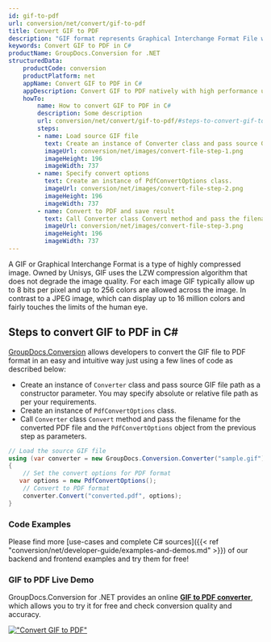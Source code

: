 ```yaml
---
id: gif-to-pdf
url: conversion/net/convert/gif-to-pdf
title: Convert GIF to PDF
description: "GIF format represents Graphical Interchange Format File with .gif extension. Learn how to convert GIF to PDF file programmatically in C# language using GroupDocs.Conversion for .NET library."
keywords: Convert GIF to PDF in C#
productName: GroupDocs.Conversion for .NET
structuredData:
    productCode: conversion
    productPlatform: net
    appName: Convert GIF to PDF in C#
    appDescription: Convert GIF to PDF natively with high performance using C# language and server side GroupDocs.Conversion for .NET APIs, without the use of any software like Microsoft or Open Office.
    howTo:
        name: How to convert GIF to PDF in C# 
        description: Some description
        url: conversion/net/convert/gif-to-pdf/#steps-to-convert-gif-to-pdf-in-c
        steps:
        - name: Load source GIF file 
          text: Create an instance of Converter class and pass source GIF file path as a constructor parameter. You may specify absolute or relative file path as per your requirements. 
          imageUrl: conversion/net/images/convert-file-step-1.png
          imageHeight: 196
          imageWidth: 737
        - name: Specify convert options 
          text: Create an instance of PdfConvertOptions class.
          imageUrl: conversion/net/images/convert-file-step-2.png
          imageHeight: 196
          imageWidth: 737
        - name: Convert to PDF and save result 
          text: Call Converter class Convert method and pass the filename for the converted HTML file and the PdfConvertOptions object from the previous step as parameters.
          imageUrl: conversion/net/images/convert-file-step-3.png
          imageHeight: 196
          imageWidth: 737
---
```


A GIF or Graphical Interchange Format is a type of highly compressed image. Owned by Unisys, GIF uses the LZW compression algorithm that does not degrade the image quality. For each image GIF typically allow up to 8 bits per pixel and up to 256 colors are allowed across the image. In contrast to a JPEG image, which can display up to 16 million colors and fairly touches the limits of the human eye.

## Steps to convert GIF to PDF in C#

[GroupDocs.Conversion](https://products.groupdocs.com/conversion/net) allows developers to convert the GIF file to PDF format in an easy and intuitive way just using a few lines of code as described below:

* Create an instance of `Converter` class and pass source GIF file path as a constructor parameter. You may specify absolute or relative file path as per your requirements. 
* Create an instance of `PdfConvertOptions` class.
* Call `Converter` class `Convert` method and pass the filename for the converted PDF file and the `PdfConvertOptions` object from the previous step as parameters.

```csharp
// Load the source GIF file
using (var converter = new GroupDocs.Conversion.Converter("sample.gif"))
{
    // Set the convert options for PDF format
   var options = new PdfConvertOptions();
    // Convert to PDF format
    converter.Convert("converted.pdf", options);
}
```

### Code Examples

Please find more [use-cases and complete C# sources]({{< ref "conversion/net/developer-guide/examples-and-demos.md" >}}) of our backend and frontend examples and try them for free!

### GIF to PDF Live Demo

GroupDocs.Conversion for .NET provides an online [**GIF to PDF converter**](https://products.groupdocs.app/conversion/gif-to-pdf), which allows you to try it for free and check conversion quality and accuracy.

[!["Convert GIF to PDF"](conversion/net/images/convert-to-pdf/convert-gif-to-pdf.png)](https://products.groupdocs.app/conversion/gif-to-pdf)